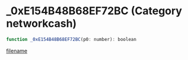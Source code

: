 # _0xE154B48B68EF72BC (Category networkcash)

```js
function _0xE154B48B68EF72BC(p0: number): boolean
```

[filename](_0xE154B48B68EF72BC_m.md ':include')